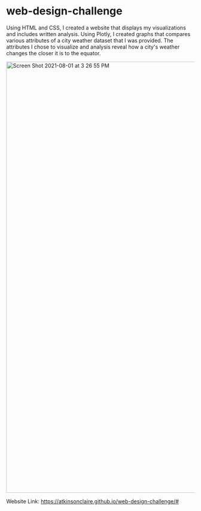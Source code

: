 # web-design-challenge

Using HTML and CSS, I created a website that displays my visualizations and includes written analysis. Using Plotly, I created graphs that compares various attributes of a city weather dataset that I was provided. The attributes I chose to visualize and analysis reveal how a city's weather changes the closer it is to the equator.

<img width="1149" alt="Screen Shot 2021-08-01 at 3 26 55 PM" src="https://user-images.githubusercontent.com/78178214/127783039-0f1458b6-4e9d-49c2-a7c5-556b06331c23.png">


Website Link: https://atkinsonclaire.github.io/web-design-challenge/#
